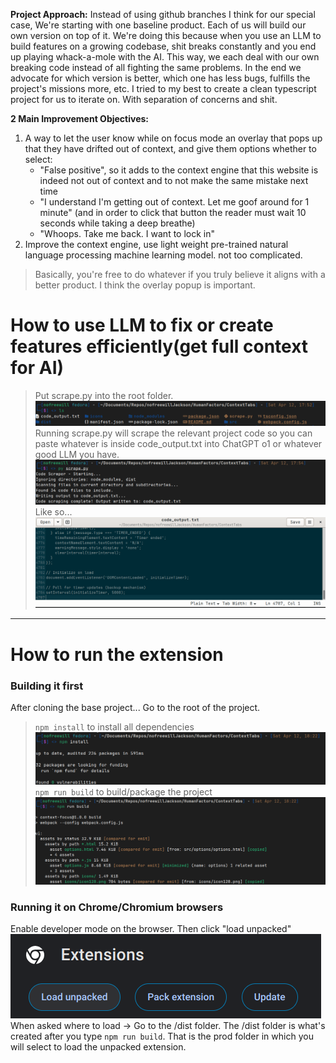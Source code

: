 **Project Approach:**
Instead of using github branches I think for our special case, We're starting with one baseline product. Each of us will build our own version on top of it. We're doing this because when you use an LLM to build features on a growing codebase, shit breaks constantly and you end up playing whack-a-mole with the AI. This way, we each deal with our own breaking code instead of all fighting the same problems.
In the end we advocate for which version is better, which one has less bugs, fulfills the project's missions more, etc. I tried to my best to create a clean typescript project for us to iterate on. With separation of concerns and shit.

**2 Main Improvement Objectives:**
1. A way to let the user know while on focus mode an overlay that pops up that they have drifted out of context, and give them options whether to select:
   - "False positive", so it adds to the context engine that this website is indeed not out of context and to not make the same mistake next time
   - "I understand I'm getting out of context. Let me goof around for 1 minute" (and in order to click that button the reader must wait 10 seconds while taking a deep breathe)
   - "Whoops. Take me back. I want to lock in"
2. Improve the context engine, use light weight pre-trained natural language processing machine learning model. not too complicated.

>Basically, you're free to do whatever if you truly believe it aligns with a better product. I think the overlay popup is important.

# How to use LLM to fix or create features efficiently(get full context for AI)
>Put scrape.py into the root folder.
![](readmeIMGs/Pasted%20image%2020250412175436.png)
>Running scrape.py will scrape the relevant project code so you can paste whatever is inside code_output.txt into ChatGPT o1 or whatever good LLM you have.
![](readmeIMGs/Pasted%20image%2020250412175612.png)
> Like so...
![](readmeIMGs/Pasted%20image%2020250412175725.png)

---
# How to run the extension
### Building it first
After cloning the base project...
Go to the root of the project.
>`npm install`
to install all dependencies
![](readmeIMGs/Pasted%20image%2020250412182247.png)
>`npm run build`
>to build/package the project
![](readmeIMGs/Pasted%20image%2020250412182423.png)

### Running it on Chrome/Chromium browsers
Enable developer mode on the browser. Then click "load unpacked"
![](readmeIMGs/Pasted%20image%2020250412182528.png)
When asked where to load -> Go to the /dist folder. The /dist folder is what's created after you type `npm run build`. That is the prod folder in which you will select to load the unpacked extension.
